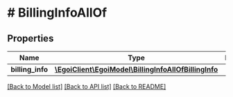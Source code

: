 # # BillingInfoAllOf

## Properties

Name | Type | Description | Notes
------------ | ------------- | ------------- | -------------
**billing_info** | [**\EgoiClient\EgoiModel\BillingInfoAllOfBillingInfo**](BillingInfoAllOfBillingInfo.md) |  | [optional] 

[[Back to Model list]](../../README.md#documentation-for-models) [[Back to API list]](../../README.md#documentation-for-api-endpoints) [[Back to README]](../../README.md)


